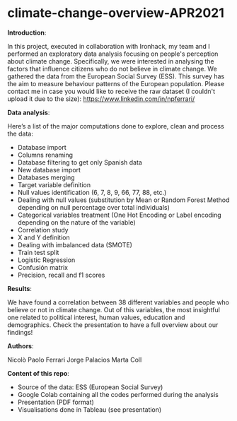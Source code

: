 # climate-change-overview-APR2021
**Introduction**:

In this project, executed in collaboration with Ironhack, my team and I performed an exploratory data analysis focusing on people's perception about climate change. 
Specifically, we were interested in analysing the factors that influence citizens who do not believe in climate change. 
We gathered the data from the European Social Survey (ESS). This survey has the aim to measure behaviour patterns of the European population.
Please contact me in case you would like to receive the raw dataset (I couldn't upload it due to the size): https://www.linkedin.com/in/npferrari/


**Data analysis**:

Here’s a list of the major computations done to explore, clean and process the data:
* Database import
* Columns renaming
* Database filtering to get only Spanish data
* New database import
* Databases merging
* Target variable definition
* Null values identification (6, 7, 8, 9, 66, 77, 88, etc.)
* Dealing with null values (substitution by Mean or Random Forest Method depending on null percentage over total individuals)
* Categorical variables treatment (One Hot Encoding or Label encoding depending on the nature of the variable)
* Correlation study 
* X and Y definition
* Dealing with imbalanced data (SMOTE)
* Train test split
* Logistic Regression
* Confusión matrix
* Precision, recall and f1 scores


**Results**:

We have found a correlation between 38 different variables and people who believe or not in climate change. Out of this variables, the most insightful one related to political interest, human values, education and demographics. 
Check the presentation to have a full overview about our findings!


**Authors**:

Nicolò Paolo Ferrari
Jorge Palacios
Marta Coll


**Content of this repo**:

- Source of the data: ESS (European Social Survey)
- Google Colab containing all the codes performed during the analysis
- Presentation (PDF format)
- Visualisations done in Tableau (see presentation)
